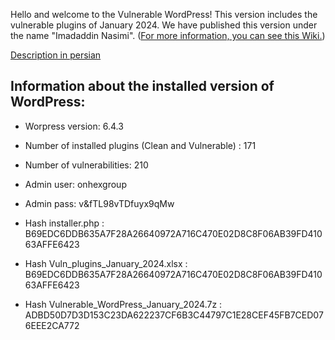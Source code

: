 Hello and welcome to the Vulnerable WordPress!
This version includes the vulnerable plugins of January 2024.
We have published this version under the name "Imadaddin Nasimi". ([For more information, you can see this Wiki.](https://en.wikipedia.org/wiki/Imadaddin_Nasimi)) 

[Description in persian](https://onhexgroup.ir/vulnerable-wordpress-january-2024/)

## Information about the installed version of WordPress:

- Worpress version: 6.4.3
- Number of installed plugins (Clean and Vulnerable) : 171
- Number of vulnerabilities: 210
- Admin user: onhexgroup
- Admin pass: v&fTL98vTDfuyx9qMw


- Hash installer.php : B69EDC6DDB635A7F28A26640972A716C470E02D8C8F06AB39FD41063AFFE6423
- Hash Vuln_plugins_January_2024.xlsx : B69EDC6DDB635A7F28A26640972A716C470E02D8C8F06AB39FD41063AFFE6423
- Hash Vulnerable_WordPress_January_2024.7z : ADBD50D7D3D153C23DA622237CF6B3C44797C1E28CEF45FB7CED076EEE2CA772

